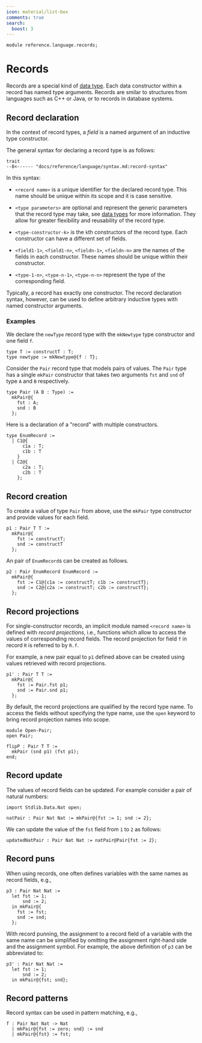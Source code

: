 ```yaml
---
icon: material/list-box
comments: true
search:
  boost: 3
---
```


```juvix hide
module reference.language.records;
```

# Records

Records are a special kind of [data type](./datatypes.juvix.md). Each
data constructor within a record has named type arguments. Records are
smilar to structures from languages such as C++ or Java, or to records in
database systems.

## Record declaration

In the context of record types, a _field_ is a named argument of an
inductive type constructor.

The general syntax for declaring a record type is as follows:

```text
trait
--8<------ "docs/reference/language/syntax.md:record-syntax"
```

In this syntax:

- `<record name>` is a unique identifier for the declared record type. This name should be unique within its scope and it is case sensitive.

- `<type parameters>` are optional and represent the generic parameters that the
  record type may take, see [data types](./datatypes.juvix.md) for more information.
  They allow for greater flexibility and reusability of the record type.

- `<type-constructor-k>` is the `k`th constructors of the record type. Each constructor can have a different set of fields.

- `<field1-1>`, `<field1-n>`, `<fieldn-1>`, `<fieldn-n>` are the names of the fields in each constructor. These names should be unique within their constructor.

- `<type-1-n>`, `<type-n-1>`, `<type-n-n>` represent the type of the corresponding field.

Typically, a record has exactly one constructor. The record
declaration syntax, however, can be used to define arbitrary inductive
types with named constructor arguments.

### Examples

We declare the `newType` record type with the `mkNewtype` type
constructor and one field `f`.

```juvix
type T := constructT : T;
type newtype := mkNewtype@{f : T};
```

Consider the `Pair` record type that models pairs of values. The
`Pair` type has a single `mkPair` constructor that takes two arguments
`fst` and `snd` of type `A` and `B` respectively.

```juvix
type Pair (A B : Type) :=
  mkPair@{
    fst : A;
    snd : B
  };
```

Here is a declaration of a "record" with multiple constructors.

```juvix
type EnumRecord :=
  | C1@{
      c1a : T;
      c1b : T
    }
  | C2@{
      c2a : T;
      c2b : T
    };
```

## Record creation

To create a value of type `Pair` from above, use the `mkPair` type
constructor and provide values for each field.

```juvix
p1 : Pair T T :=
  mkPair@{
    fst := constructT;
    snd := constructT
  };
```

An pair of `EnumRecord`s can be created as follows.

```juvix
p2 : Pair EnumRecord EnumRecord :=
  mkPair@{
    fst := C1@{c1a := constructT; c1b := constructT};
    snd := C2@{c2a := constructT; c2b := constructT};
  };
```

## Record projections

For single-constructor records, an implicit module named `<record
name>` is defined with _record projections_, i.e., functions which
allow to access the values of corresponding record fields. The record
projection for field `f` in record `R` is referred to by `R.f`.

For example, a new pair equal to `p1` defined above can be created
using values retrieved with record projections.

```juvix
p1' : Pair T T :=
  mkPair@{
    fst := Pair.fst p1;
    snd := Pair.snd p1;
  };
```

By default, the record projections are qualified by the record type name. To
access the fields without specifying the type name, use the `open` keyword to
bring record projection names into scope.

```juvix extract-module-statements
module Open-Pair;
open Pair;

flipP : Pair T T :=
  mkPair (snd p1) (fst p1);
end;
```

## Record update

The values of record fields can be updated. For example consider a pair of
natural numbers:

```juvix hide
import Stdlib.Data.Nat open;
```

```juvix
natPair : Pair Nat Nat := mkPair@{fst := 1; snd := 2};
```

We can update the value of the `fst` field from `1` to `2` as follows:

```juvix
updatedNatPair : Pair Nat Nat := natPair@Pair{fst := 2};
```

## Record puns

When using records, one often defines variables with the same names as record fields, e.g.,

```juvix
p3 : Pair Nat Nat :=
  let fst := 1;
      snd := 2;
  in mkPair@{
    fst := fst;
    snd := snd;
  };
```

With record punning, the assignment to a record field of a variable with the same name can be simplified by omitting the assignment right-hand side and the assignment symbol. For example, the above definition of `p3` can be abbreviated to:

```juvix
p3' : Pair Nat Nat :=
  let fst := 1;
      snd := 2;
  in mkPair@{fst; snd};
```

## Record patterns

Record syntax can be used in pattern matching, e.g.,

```juvix
f : Pair Nat Nat -> Nat
  | mkPair@{fst := zero; snd} := snd
  | mkPair@{fst} := fst;
```
